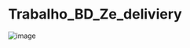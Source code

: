 # Trabalho_BD_Ze_deliviery
![image](https://github.com/migueelfr/Trabalho_BD_Ze_deliviery/assets/142853940/0760d547-c101-4f06-8575-ddbef7c8a03e)
